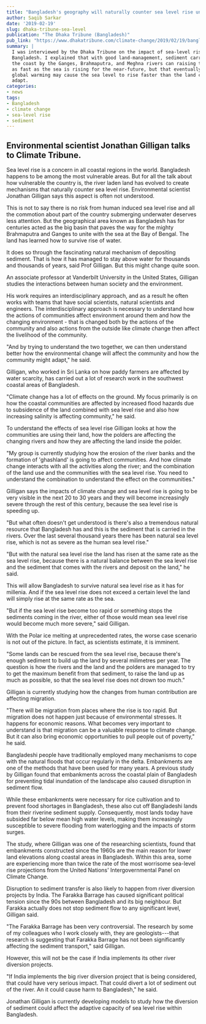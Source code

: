 ```yaml
---
title: "Bangladesh's geography will naturally counter sea level rise until it becomes too rapid due to climate change"
author: Saqib Sarkar
date: '2019-02-19'
slug: dhaka-tribune-sea-level
publication: "The Dhaka Tribune (Bangladesh)"
pub_link: "https://www.dhakatribune.com/climate-change/2019/02/19/bangladesh-s-geography-will-naturally-counter-sea-level-rise-until-it-becomes-too-rapid-due-to-climate-change"
summary: |
  I was interviewed by the Dhaka Tribune on the impact of sea-level rise in 
  Bangladesh. I explained that with good land-management, sediment carried to 
  the coast by the Ganges, Brahmaputra, and Meghna rivers can raising the land 
  as fast as the sea is rising for the near-future, but that eventually 
  global warming may cause the sea level to rise faster than the land can
  adapt.
categories:
- news
tags:
- Bangladesh
- climate change
- sea-level rise
- sediment
---
```

## Environmental scientist Jonathan Gilligan talks to Climate Tribune.
 
Sea level rise is a concern in all coastal regions in the world. Bangladesh
happens to be among the most vulnerable areas. But for all the talk about how
vulnerable the country is, the river laden land has evolved to create mechanisms
that naturally counter sea level rise. Environmental scientist Jonathan Gilligan
says this aspect is often not understood. 

This is not to say there is no risk from human induced sea level rise and all
the commotion about part of the country submerging underwater deserves less
attention. But the geographical area known as Bangladesh has for centuries acted
as the big basin that paves the way for the mighty Brahmaputra and Ganges to
unite with the sea at the Bay of Bengal. The land has learned how to survive
rise of water.

It does so through the fascinating natural mechanism of depositing sediment.
That is how it has managed to stay above water for thousands and thousands of
years, said Prof Gilligan. But this might change quite soon.

An associate professor at Vanderbilt University in the United States, Gilligan
studies the interactions between human society and the environment.

His work requires an interdisciplinary approach, and as a result he often works
with teams that have social scientists, natural scientists and engineers. The
interdisciplinary approach is necessary to understand how the actions of
communities affect environment around them and how the changing environment -
that is changed both by the actions of the community and also actions from the
outside like climate change then affect the livelihood of the community.

"And by trying to understand the two together, we can then understand better how
the environmental change will affect the community and how the community might
adapt," he said.

Gilligan, who worked in Sri Lanka on how paddy farmers are affected by water
scarcity, has carried out a lot of research work in the southwest coastal areas
of Bangladesh.

"Climate change has a lot of effects on the ground. My focus primarily is on how
the coastal communities are affected by increased flood hazards due to
subsidence of the land combined with sea level rise and also how increasing
salinity is affecting community," he said.

To understand the effects of sea level rise Gilligan looks at how the
communities are using their land, how the polders are affecting the changing
rivers and how they are affecting the land inside the polder.

"My group is currently studying how the erosion of the river banks and the
formation of 'ghashland' is going to affect communities. And how climate change
interacts with all the activities along the river; and the combination of the
land use and the communities with the sea level rise. You need to understand the
combination to understand the effect on the communities."

Gilligan says the impacts of climate change and sea level rise is going to be
very visible in the next 20 to 30 years and they will become increasingly severe
through the rest of this century, because the sea level rise is speeding up.

"But what often doesn't get understood is there's also a tremendous natural
resource that Bangladesh has and this is the sediment that is carried in the
rivers. Over the last several thousand years there has been natural sea level
rise, which is not as severe as the human sea level rise."

"But with the natural sea level rise the land has risen at the same rate as the
sea level rise, because there is a natural balance between the sea level rise
and the sediment that comes with the rivers and deposit on the land," he said.

This will allow Bangladesh to survive natural sea level rise as it has for
millenia. And if the sea level rise does not exceed a certain level the land
will simply rise at the same rate as the sea.

"But if the sea level rise become too rapid or something stops the sediments
coming in the river, either of those would mean sea level rise would become much
more severe," said Gilligan.

With the Polar ice melting at unprecedented rates, the worse case scenario is
not out of the picture. In fact, as scientists estimate, it is imminent.

"Some lands can be rescued from the sea level rise, because there's enough
sediment to build up the land by several milimetres per year. The question is
how the rivers and the land and the polders are managed to try to get the
maximum benefit from that sediment, to raise the land up as much as possible, so
that the sea level rise does not drown too much."

Gilligan is currently studying how the changes from human contribution are
affecting migration.

"There will be migration from places where the rise is too rapid. But migration
does not happen just because of environmental stresses. It happens for economic
reasons. What becomes very important to understand is that migration can be a
valuable response to climate change. But it can also bring economic
opportunities to pull people out of poverty," he said.

Bangladeshi people have traditionally employed many mechanisms to cope with the
natural floods that occur regularly in the delta. Embankments are one of the
methods that have been used for many years. A previous study by Gilligan found
that embankments across the coastal plain of Bangladesh for preventing tidal
inundation of the landscape also caused disruption in sediment flow.

While these embankments were necessary for rice cultivation and to prevent food
shortages in Bangladesh, these also cut off Bangladeshi lands from their
riverine sediment supply. Consequently, most lands today have subsided far below
mean high water levels, making them increasingly susceptible to severe flooding
from waterlogging and the impacts of storm surges.

The study, where Gilligan was one of the researching scientists, found that
embankments constructed since the 1960s are the main reason for lower land
elevations along coastal areas in Bangladesh. Within this area, some are
experiencing more than twice the rate of the most worrisome sea-level rise
projections from the United Nations' Intergovernmental Panel on Climate Change.

Disruption to sediment transfer is also likely to happen from river diversion
projects by India. The Farakka Barrage has caused significant political tension
since the 90s between Bangladesh and its big neighbour. But Farakka actually
does not stop sediment flow to any significant level, Gilligan said.

"The Farakka Barrage has been very controversial. The research by some of my
colleagues who I work closely with, they are geologists---that research is
suggesting that Farakka Barrage has not been significantly affecting the
sediment transport," said Gilligan.

However, this will not be the case if India implements its other river diversion
projects.

"If India implements the big river diversion project that is being considered,
that could have very serious impact. That could divert a lot of sediment out of
the river. An it could cause harm to Bangladesh," he said.

Jonathan Gilligan is currently developing models to study how the diversion of
sediment could affect the adaptive capacity of sea level rise within Bangladesh.

